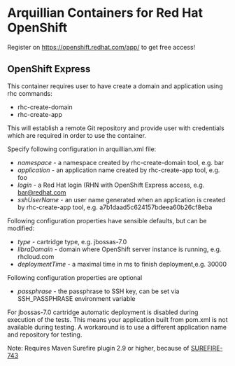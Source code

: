 Arquillian Containers for Red Hat OpenShift
===========================================

Register on https://openshift.redhat.com/app/ to get free access!

OpenShift Express
-----------------

This container requires user to have create a domain and application using rhc commands:

* rhc-create-domain
* rhc-create-app

This will establish a remote Git repository and provide user with credentials which are required
in order to use the container.


Specify following configuration in arquillian.xml file:

* _namespace_ - a namespace created by rhc-create-domain tool, e.g. bar
* _application_ - an application name created by rhc-create-app tool, e.g. foo
* _login_ - a Red Hat login (RHN with OpenShift Express access, e.g. bar@redhat.com
* _sshUserName_ - an user name generated when an application is created by rhc-create-app tool, e.g. a7b1daad5c624157bdeea60b26cf8eba

Following configuration properties have sensible defaults, but can be modified:

* _type_ - cartridge type, e.g. jbossas-7.0
* _libraDomain_ - domain where OpenShift server instance is running, e.g. rhcloud.com
* _deploymentTime_ - a maximal time in ms to finish deployment,e.g. 30000

Following configuration properties are optional

* _passphrase_ - the passphrase to SSH key, can be set via SSH_PASSPHRASE environment variable

For jbossas-7.0 cartridge automatic deployment is disabled during execution of the tests. This means your application
built from pom.xml is not available during testing. A workaround is to use a different application name 
and repository for testing.

Note: Requires Maven Surefire plugin 2.9 or higher, because of [SUREFIRE-743](http://jira.codehaus.org/browse/SUREFIRE-743)
